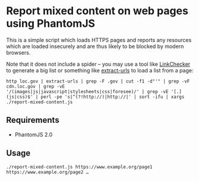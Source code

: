 # Report mixed content on web pages using PhantomJS

This is a simple script which loads HTTPS pages and reports any resources which are loaded insecurely and are thus likely to be blocked by modern browsers.

Note that it does not include a spider – you may use a tool like [LinkChecker](https://wummel.github.io/linkchecker/) to generate a big list or something like [extract-urls](https://github.com/acdha/unix_tools/blob/master/bin/extract-urls) to load a list from a page:

    http loc.gov | extract-urls | grep -F .gov | cut -f1 -d"'" | grep -vF cdn.loc.gov | grep -vE '/(images|js|javascript|stylesheets|css|foresee)/' | grep -vE '[.](js|css)$' | perl -pe 's|^(?!http://)|http://|' | sort -ifu | xargs ./report-mixed-content.js

## Requirements

* PhantomJS 2.0

## Usage

```
./report-mixed-content.js https://www.example.org/page1 https://www.example.org/page2 …
```
